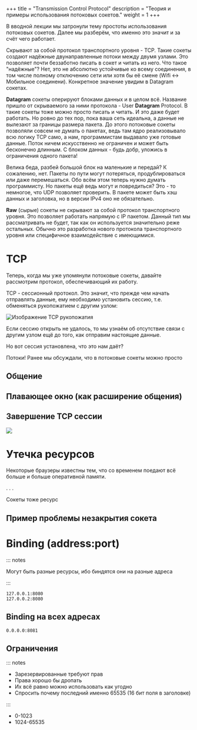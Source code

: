 +++
title = "Transmission Control Protocol"
description = "Теория и примеры использования потоковых сокетов."
weight = 1
+++

В вводной лекции мы затронули тему простоты использования потоковых сокетов.
Далее мы разберём, что именно это значит и за счёт чего работает.

Скрывают за собой протокол транспортного уровня - TCP.
Такие сокеты создают надёжные двунаправленные потоки между двумя узлами.
Это позволяет почти беззаботно писать в сокет и читать из него.
Что такое "надёжные"?
Нет, это не абсолютно устойчивые ко всему соединения, в том числе полному отключению сети или хотя бы её смене (Wifi <-> Мобильное соединени).
Конкретное значение увидим в Datagram сокетах.

**Datagram** сокеты оперируют блоками данных и в целом всё.
Название пришло от скрываемого за ними протокола - User **Datagram** Protocol.
В такие сокеты тоже можно просто писать и читать.
И это даже будет работать.
Но ровно до тех пор, пока ваша сеть идеальна, а данные не вылезают за границы размера пакета.
До этого потоковые сокеты позволяли совсем не думать о пакетах, ведь там ядро реализовывало всю логику TCP само, а нам, программистам выдавало уже готовые данные.
Поток ничем искусственно не ограничен и может быть бесконечно длинным.
С блоком данных - будь добр, уложись в ограничения одного пакета!

Велика беда, разбей большой блок на маленькие и передай?
К сожалению, нет.
Пакеты по пути могут потеряться, продублироваться или даже перемешаться.
Обо всём этом теперь нужно думать программисту.
Но пакеты ещё ведь могут и повредиться?
Это - то немногое, что UDP позволяет проверить.
В пакете может быть хэш данных и заголовка, но в версии IPv4 оно не обязательно.

**Raw** (сырые) сокеты не скрывают за собой протокол транспортного уровня.
Это позволяет работать напрямую с IP пакетом.
Данный тип мы рассматривать не будет, так как он используется значительно реже остальных.
Обычно это разработка нового протокола транспортного уровня или специфичное взаимодействие с имеющимися.

# TCP
Теперь, когда мы уже упомянули потоковые сокеты, давайте рассмотрим протокол, обеспечивающий их работу.

TCP - сессионный протокол.
Это значит, что прежде чем начать отправлять данные, ему необходимо установить сессию, т.е. обменяться рукопожатием с другим узлом:

![Изображение TCP рукопожатия](images/tcp_handshake.png)

Если сессию открыть не удалось, то мы узнаём об отсутствие связи с другим узлом ещё до того, как отправим настоящие данные.

Но вот сессия установлена, что это нам даёт?

Потоки!
Ранее мы обсуждали, что в потоковые сокеты можно просто 
## Общение

## Плавающее окно (как расширение общения)

## Завершение TCP сессии

![](images/tcp_termination.png)


# Утечка ресурсов

Некоторые браузеры известны тем, что со временем поедают всё больше и больше оперативной памяти.

. . .

Сокеты тоже ресурс

## Пример проблемы незакрытия сокета

# Binding (address:port)
::: notes

Могут быть разные ресурсы, ибо биндятся они на разные адреса

:::

```
127.0.0.1:8080
127.0.0.2:8080
```

## Binding на всех адресах

```
0.0.0.0:8081
```

## Ограничения
::: notes

* Зарезервированные требуют прав
* Права хорошо бы дропать
* Их всё равно можно использовать как угодно
* Спросить почему последний именно 65535 (16 бит поля в заголовке)

:::

* 0-1023
* 1024-65535


